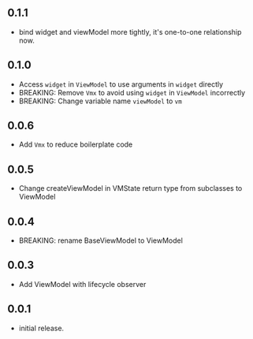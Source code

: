 ## 0.1.1

* bind widget and viewModel more tightly, it's one-to-one relationship now.

## 0.1.0

* Access ```widget``` in ```ViewModel``` to use arguments in ```widget``` directly 
* BREAKING: Remove ```Vmx``` to avoid using ```widget``` in ```ViewModel``` incorrectly 
* BREAKING: Change variable name ```viewModel``` to ```vm``` 

## 0.0.6

* Add ```Vmx``` to reduce boilerplate code

## 0.0.5

* Change createViewModel in VMState return type from subclasses to ViewModel

## 0.0.4

* BREAKING: rename BaseViewModel to ViewModel

## 0.0.3

* Add ViewModel with lifecycle observer

## 0.0.1

* initial release.

